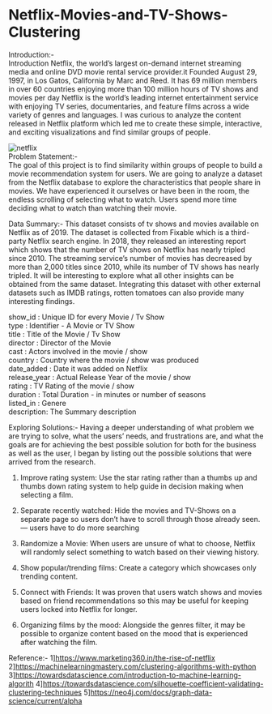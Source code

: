 # Netflix-Movies-and-TV-Shows-Clustering
Introduction:-                                                                                   
Introduction Netflix, the world’s largest on-demand internet streaming media and online DVD movie rental service provider.it Founded August 29, 1997, in Los Gatos, California by Marc and Reed. It has 69 million members in over 60 countries enjoying more than 100 million hours of TV shows and movies per day Netflix is the world’s leading internet entertainment service with enjoying TV series, documentaries, and feature films across a wide variety of genres and languages. I was curious to analyze the content released in Netflix platform which led me to create these simple, interactive, and exciting visualizations and find similar groups of people.

![netflix](https://user-images.githubusercontent.com/109526052/195345751-de70a722-3330-46d3-a077-0ddd0790e0bd.jpg)                                                           
Problem Statement:-  
The goal of this project is to find similarity within groups of people to build a movie recommendation system for users. We are going to analyze a dataset from the Netflix database to explore the characteristics that people share in movies. We have experienced it ourselves or have been in the room, the endless scrolling of selecting what to watch. Users spend more time deciding what to watch than watching their movie.

Data Summary:-
This dataset consists of tv shows and movies available on Netflix as of 2019. The dataset is collected from Fixable which is a third-party Netflix search engine. In 2018, they released an interesting report which shows that the number of TV shows on Netflix has nearly tripled since 2010. The streaming service’s number of movies has decreased by more than 2,000 titles since 2010, while its number of TV shows has nearly tripled. It will be interesting to explore what all other insights can be obtained from the same dataset. Integrating this dataset with other external datasets such as IMDB ratings, rotten tomatoes can also provide many interesting findings.

show_id : Unique ID for every Movie / Tv Show                                            
type : Identifier - A Movie or TV Show                                                        
title : Title of the Movie / Tv Show                                                        
director : Director of the Movie                                                         
cast : Actors involved in the movie / show                                                
country : Country where the movie / show was produced                                      
date_added : Date it was added on Netflix                                                   
release_year : Actual Release Year of the movie / show                                        
rating : TV Rating of the movie / show                                                 
duration : Total Duration - in minutes or number of seasons                                 
listed_in : Genere                                                              
description: The Summary description                                                         

Exploring Solutions:-
Having a deeper understanding of what problem we are trying to solve, what the users’ needs, and frustrations are, and what the goals are for achieving the best possible solution for both for the business as well as the user, I began by listing out the possible solutions that were arrived from the research.

1. Improve rating system: Use the star rating rather than a thumbs up and thumbs down rating system to help guide in decision making when selecting a film.

2. Separate recently watched: Hide the movies and TV-Shows on a separate page so users don’t have to scroll through those already seen. — users have to do more searching

3. Randomize a Movie: When users are unsure of what to choose, Netflix will randomly select something to watch based on their viewing history.

4. Show popular/trending films: Create a category which showcases only trending content.

5. Connect with Friends: It was proven that users watch shows and movies based on friend recommendations so this may be useful for keeping users locked into Netflix for longer.

6. Organizing films by the mood: Alongside the genres filter, it may be possible to organize content based on the mood that is experienced after watching the film.

Reference:-
1]https://www.marketing360.in/the-rise-of-netflix
2]https://machinelearningmastery.com/clustering-algorithms-with-python
3]https://towardsdatascience.com/introduction-to-machine-learning-algorith
4]https://towardsdatascience.com/silhouette-coefficient-validating-clustering-techniques
5]https://neo4j.com/docs/graph-data-science/current/alpha    
